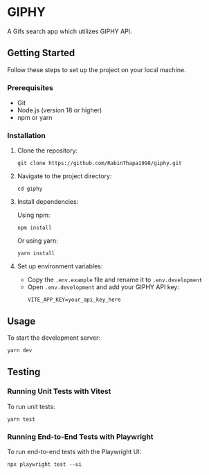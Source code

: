 # GIPHY

A Gifs search app which utilizes GIPHY API.

## Getting Started

Follow these steps to set up the project on your local machine.

### Prerequisites

- Git
- Node.js (version 18 or higher)
- npm or yarn

### Installation

1. Clone the repository:
   ```
   git clone https://github.com/RabinThapa1998/giphy.git
   ```

2. Navigate to the project directory:
   ```
   cd giphy
   ```

3. Install dependencies:
   
   Using npm:
   ```
   npm install
   ```
   
   Or using yarn:
   ```
   yarn install
   ```

4. Set up environment variables:
   - Copy the `.env.example` file and rename it to `.env.development`
   - Open `.env.development` and add your GIPHY API key:
     ```
     VITE_APP_KEY=your_api_key_here
     ```

## Usage

To start the development server:

```
yarn dev
```

## Testing

### Running Unit Tests with Vitest

To run unit tests:

```
yarn test
```

### Running End-to-End Tests with Playwright

To run end-to-end tests with the Playwright UI:

```
npx playwright test --ui
```

